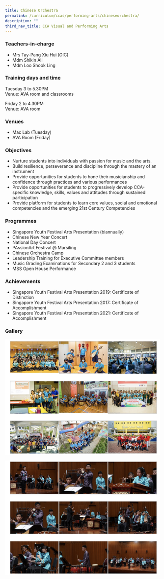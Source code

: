 ```yaml
---
title: Chinese Orchestra
permalink: /curriculum/ccas/performing-arts/chineseorchestra/
description: ""
third_nav_title: CCA Visual and Performing Arts
---
```

### **Teachers-in-charge**

*   Mrs Tay-Pang Xiu Hui (OIC)
*   Mdm Shikin Ali
*   Mdm Loo Shook Ling

### **Training days and time**

Tuesday 3 to 5.30PM <br>Venue: AVA room and classrooms  

Friday 2 to 4.30PM <br>Venue: AVA room

### **Venues**

*   Mac Lab (Tuesday)
*   AVA Room (Friday)

### **Objectives**

*   Nurture students into individuals with passion for music and the arts.
*   Build resilience, perseverance and discipline through the mastery of an instrument
*   Provide opportunities for students to hone their musicianship and confidence through practices and various performances
*   Provide opportunities for students to progressively develop CCA-specific knowledge, skills, values and attitudes through sustained participation
*   Provide platform for students to learn core values, social and emotional competencies and the emerging 21st Century Competencies

### **Programmes**

*   Singapore Youth Festival Arts Presentation (biannually)
*   Chinese New Year Concert
*   National Day Concert
*   PAssionArt Festival @ Marsiling
*   Chinese Orchestra Camp
*   Leadership Training for Executive Committee members
*   Music Grading Examinations for Secondary 2 and 3 students
*   MSS Open House Performance

### **Achievements**

*   Singapore Youth Festival Arts Presentation 2019:&nbsp;Certificate of Distinction
*   Singapore Youth Festival Arts Presentation 2017:&nbsp;Certificate of Accomplishment
*   Singapore Youth Festival Arts Presentation 2021: Certificate of Accomplishment

### **Gallery**

![Chinese Orchestra](/images/Chinese%20Orchestra_1.jpg)

![Chinese Orchestra](/images/Chinese%20Orchestra_2.jpg)